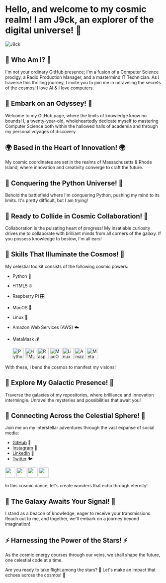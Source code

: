 # Hello, and welcome to my cosmic realm! I am J9ck, an explorer of the digital universe! 🚀

![J9ck](https://user-images.githubusercontent.com/18350557/176309783-0785949b-9127-417c-8b55-ab5a4333674e.gif)

## 🌟 Who Am I? 🌟

I'm not your ordinary GitHub presence; I'm a fusion of a Computer Science prodigy, a Radio Production Manager, and a mastermind IT Technician. As I traverse this thrilling journey, I invite you to join me in unraveling the secrets of the cosmos! I love AI & I love computers.

## 🚀 Embark on an Odyssey! 🚀

Welcome to my GitHub page, where the limits of knowledge know no bounds! I, a twenty-year-old, wholeheartedly dedicate myself to mastering Computer Science both within the hallowed halls of academia and through my personal voyages of discovery.

## 🌍 Based in the Heart of Innovation! 🌍

My cosmic coordinates are set in the realms of Massachusetts & Rhode Island, where innovation and creativity converge to craft the future.

## 🧠 Conquering the Python Universe! 🧠

Behold the battlefield where I'm conquering Python, pushing my mind to its limits. It's pretty difficult, but I am trying!

## 🤝 Ready to Collide in Cosmic Collaboration! 🤝

Collaboration is the pulsating heart of progress! My insatiable curiosity drives me to collaborate with brilliant minds from all corners of the galaxy. If you possess knowledge to bestow, I'm all ears!

## 💫 Skills That Illuminate the Cosmos! 💫

My celestial toolkit consists of the following cosmic powers:

- Python 🐍
- HTML5 🌐
- Raspberry Pi 🎛️
- MacOS 🍎
- Linux 🐧
- Amazon Web Services (AWS) ☁️
- MetaMask 💰

  <p align="left"> <a href="https://www.python.org/" target="_blank" rel="noreferrer"><img src="https://raw.githubusercontent.com/danielcranney/readme-generator/main/public/icons/skills/python-colored.svg" width="36" height="36" alt="Python" /></a> <a href="https://developer.mozilla.org/en-US/docs/Glossary/HTML5" target="_blank" rel="noreferrer"><img src="https://raw.githubusercontent.com/danielcranney/readme-generator/main/public/icons/skills/html5-colored.svg" width="36" height="36" alt="HTML5" /></a> <a href="https://www.raspberrypi.org/" target="_blank" rel="noreferrer"><img src="https://raw.githubusercontent.com/danielcranney/readme-generator/main/public/icons/skills/raspberrypi-colored.svg" width="36" height="36" alt="Raspberry Pi" /></a> <a href="https://apple.com" target="_blank" rel="noreferrer"><img src="https://raw.githubusercontent.com/danielcranney/readme-generator/main/public/icons/skills/macos-colored.svg" width="36" height="36" alt="MacOS" /></a> <a href="https://www.linux.org" target="_blank" rel="noreferrer"><img src="https://raw.githubusercontent.com/danielcranney/readme-generator/main/public/icons/skills/linux-colored.svg" width="36" height="36" alt="Linux" /></a> <a href="https://aws.amazon.com" target="_blank" rel="noreferrer"><img src="https://raw.githubusercontent.com/danielcranney/readme-generator/main/public/icons/skills/aws-colored.svg" width="36" height="36" alt="Amazon Web Services" /></a> <a href="https://metamask.io/" target="_blank" rel="noreferrer"><img src="https://raw.githubusercontent.com/danielcranney/readme-generator/main/public/icons/skills/metamask-colored.svg" width="36" height="36" alt="MetaMask" /></a> </p>

With these, I bend the cosmos to manifest my visions!

## 🌌 Explore My Galactic Presence! 🌌

Traverse the galaxies of my repositories, where brilliance and innovation intermingle. Unravel the mysteries and possibilities that await you!

## 🌟 Connecting Across the Celestial Sphere! 🌟

Join me on my interstellar adventures through the vast expanse of social media:

- [GitHub](https://www.github.com/j9ck) 🌠
- [Instagram](http://www.instagram.com/jgcks) 📸
- [LinkedIn](https://www.linkedin.com/in/j9ck) 💼
- [Twitter](https://www.twitter.com/sta_) 🐦

<p align="left"> <a href="https://www.github.com/j9ck" target="_blank" rel="noreferrer"><img src="https://raw.githubusercontent.com/danielcranney/readme-generator/main/public/icons/socials/github.svg" width="32" height="32" /></a> <a href="http://www.instagram.com/jgcks" target="_blank" rel="noreferrer"><img src="https://raw.githubusercontent.com/danielcranney/readme-generator/main/public/icons/socials/instagram.svg" width="32" height="32" /></a> <a href="https://www.linkedin.com/in/j9ck" target="_blank" rel="noreferrer"><img src="https://raw.githubusercontent.com/danielcranney/readme-generator/main/public/icons/socials/linkedin.svg" width="32" height="32" /></a> <a href="https://www.twitter.com/sta_" target="_blank" rel="noreferrer"><img src="https://raw.githubusercontent.com/danielcranney/readme-generator/main/public/icons/socials/twitter.svg" width="32" height="32" /></a></p>

In this cosmic dance, let's create wonders that echo through eternity!

## 🚀 The Galaxy Awaits Your Signal! 🚀

I stand as a beacon of knowledge, eager to receive your transmissions. Reach out to me, and together, we'll embark on a journey beyond imagination!

## ⚡ Harnessing the Power of the Stars! ⚡

As the cosmic energy courses through our veins, we shall shape the future, one celestial code at a time.

Are you ready to take flight among the stars? 🌠 Let's make an impact that echoes across the cosmos! 🌌
